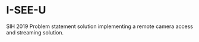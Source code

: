 # I-SEE-U
SIH 2019 Problem statement solution implementing a remote camera access and streaming solution.
